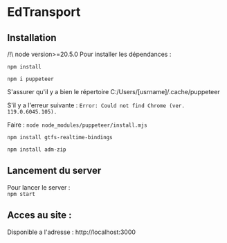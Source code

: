 # EdTransport

## Installation
/!\ node version>=20.5.0
Pour installer les dépendances :  

```npm install```

```npm i puppeteer```

S'assurer qu'il y a bien le répertoire C:/Users/[usrname]/.cache/puppeteer

S'il y a l'erreur suivante :
```Error: Could not find Chrome (ver. 119.0.6045.105).```

Faire :
```node node_modules/puppeteer/install.mjs```

```npm install gtfs-realtime-bindings```

```npm install adm-zip```

## Lancement du server
Pour lancer le server :  
```npm start```

## Acces au site : 
Disponible a l'adresse : http://localhost:3000
